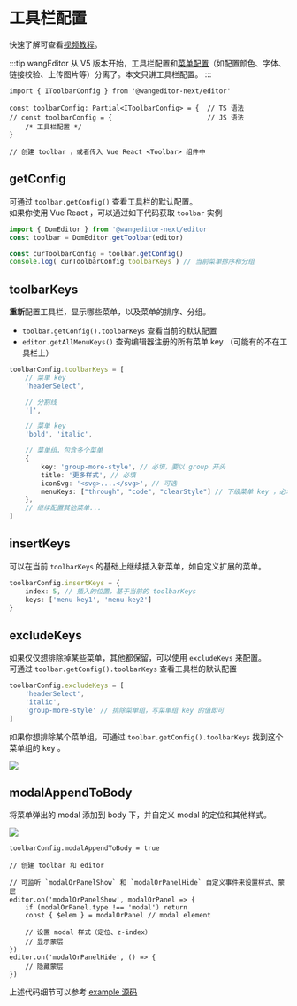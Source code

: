 # 工具栏配置

快速了解可查看[视频教程](./video-course.md)。

:::tip
wangEditor 从 V5 版本开始，工具栏配置和[菜单配置](./menu-config.md)（如配置颜色、字体、链接校验、上传图片等）分离了。本文只讲工具栏配置。
:::

```ts{5}
import { IToolbarConfig } from '@wangeditor-next/editor'

const toolbarConfig: Partial<IToolbarConfig> = {  // TS 语法
// const toolbarConfig = {                        // JS 语法
    /* 工具栏配置 */
}

// 创建 toolbar ，或者传入 Vue React <Toolbar> 组件中
```

## getConfig

可通过 `toolbar.getConfig()` 查看工具栏的默认配置。<br>
如果你使用 Vue React ，可以通过如下代码获取 `toolbar` 实例

```ts
import { DomEditor } from '@wangeditor-next/editor'
const toolbar = DomEditor.getToolbar(editor)

const curToolbarConfig = toolbar.getConfig()
console.log( curToolbarConfig.toolbarKeys ) // 当前菜单排序和分组
```

## toolbarKeys

**重新**配置工具栏，显示哪些菜单，以及菜单的排序、分组。

- `toolbar.getConfig().toolbarKeys` 查看当前的默认配置
- `editor.getAllMenuKeys()` 查询编辑器注册的所有菜单 key （可能有的不在工具栏上）

```ts
toolbarConfig.toolbarKeys = [
    // 菜单 key
    'headerSelect',

    // 分割线
    '|',

    // 菜单 key
    'bold', 'italic',

    // 菜单组，包含多个菜单
    {
        key: 'group-more-style', // 必填，要以 group 开头
        title: '更多样式', // 必填
        iconSvg: '<svg>....</svg>', // 可选
        menuKeys: ["through", "code", "clearStyle"] // 下级菜单 key ，必填
    },
    // 继续配置其他菜单...
]
```

## insertKeys

可以在当前 `toolbarKeys` 的基础上继续插入新菜单，如自定义扩展的菜单。

```ts
toolbarConfig.insertKeys = {
    index: 5, // 插入的位置，基于当前的 toolbarKeys
    keys: ['menu-key1', 'menu-key2']
}
```

## excludeKeys

如果仅仅想排除掉某些菜单，其他都保留，可以使用 `excludeKeys` 来配置。<br>
可通过 `toolbar.getConfig().toolbarKeys` 查看工具栏的默认配置

```ts
toolbarConfig.excludeKeys = [
    'headerSelect',
    'italic',
    'group-more-style' // 排除菜单组，写菜单组 key 的值即可
]
```

如果你想排除某个菜单组，可通过 `toolbar.getConfig().toolbarKeys` 找到这个菜单组的 key 。

![](/image/exclude-group.png)

## modalAppendToBody

将菜单弹出的 modal 添加到 body 下，并自定义 modal 的定位和其他样式。

![](/image/modal-appendTo-body.png)

```ts{1}
toolbarConfig.modalAppendToBody = true

// 创建 toolbar 和 editor

// 可监听 `modalOrPanelShow` 和 `modalOrPanelHide` 自定义事件来设置样式、蒙层
editor.on('modalOrPanelShow', modalOrPanel => {
    if (modalOrPanel.type !== 'modal') return
    const { $elem } = modalOrPanel // modal element

    // 设置 modal 样式（定位、z-index）
    // 显示蒙层
})
editor.on('modalOrPanelHide', () => {
    // 隐藏蒙层
})
```

上述代码细节可以参考 [example 源码](https://github.com/cycleccc/wangEditor/blob/master/packages/editor/examples/modal-appendTo-body.html)
